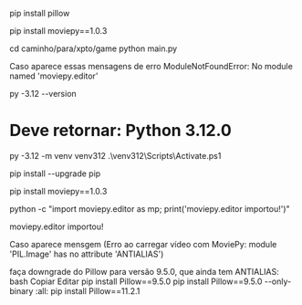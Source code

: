 pip install pillow

pip install moviepy==1.0.3


cd caminho/para/xpto/game
python main.py

Caso aparece essas mensagens de erro 
ModuleNotFoundError: No module named 'moviepy.editor'

py -3.12 --version
# Deve retornar: Python 3.12.0


py -3.12 -m venv venv312
.\venv312\Scripts\Activate.ps1


pip install --upgrade pip


pip install moviepy==1.0.3


python -c "import moviepy.editor as mp; print('moviepy.editor importou!')"

moviepy.editor importou!


Caso aparece mensgem  (Erro ao carregar vídeo com MoviePy: module 'PIL.Image' has no attribute 'ANTIALIAS')

faça downgrade do Pillow para versão 9.5.0, que ainda tem ANTIALIAS:
bash
Copiar
Editar
pip install Pillow==9.5.0
pip install Pillow==9.5.0 --only-binary :all:
pip install Pillow==11.2.1

